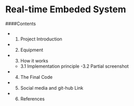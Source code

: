 # Real-time Embeded System
####Contents
- 1. Project Introduction
- 2. Equipment 
- 3. How it works
  - 3.1 Implementation principle
  -3.2 Partial screenshot
- 4. The Final Code
- 5. Social media and git-hub Link
- 6. References
